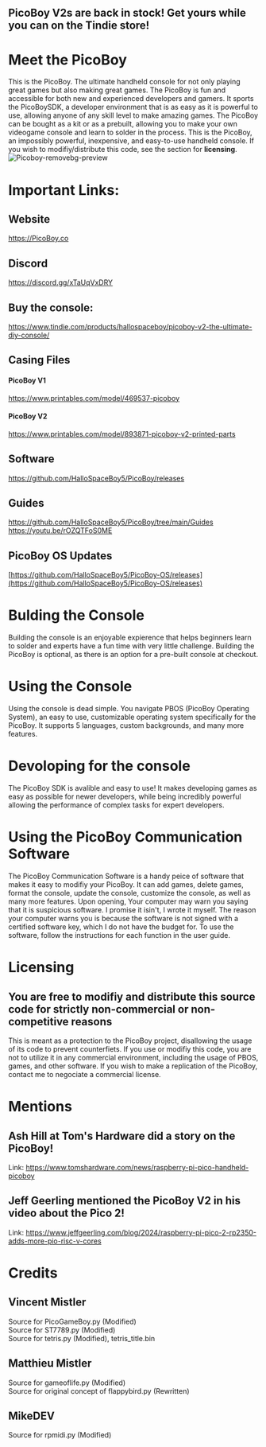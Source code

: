 ## PicoBoy V2s are back in stock! Get yours while you can on the Tindie store!
# Meet the PicoBoy
This is the PicoBoy. The ultimate handheld console for not only playing great games but also making great games. The PicoBoy is fun and accessible for both new and experienced developers and gamers. It sports the PicoBoySDK, a developer environment that is as easy as it is powerful to use, allowing anyone of any skill level to make amazing games. The PicoBoy can be bought as a kit or as a prebuilt, allowing you to make your own videogame console and learn to solder in the process. This is the PicoBoy, an impossibly powerful, inexpensive, and easy-to-use handheld console. If you wish to modifiy/distribute this code, see the section for **licensing**.\
![Picoboy-removebg-preview](https://github.com/HalloSpaceBoy5/PicoBoy/assets/111699451/76deac49-ed36-4a1e-bd76-fd61e6afe750)
# Important Links:
## Website
https://PicoBoy.co
## Discord
https://discord.gg/xTaUqVxDRY
## Buy the console:
https://www.tindie.com/products/hallospaceboy/picoboy-v2-the-ultimate-diy-console/
## Casing Files
#### PicoBoy V1
https://www.printables.com/model/469537-picoboy
#### PicoBoy V2
https://www.printables.com/model/893871-picoboy-v2-printed-parts
## Software
https://github.com/HalloSpaceBoy5/PicoBoy/releases
## Guides
https://github.com/HalloSpaceBoy5/PicoBoy/tree/main/Guides <br>
https://youtu.be/rOZQTFoS0ME
## PicoBoy OS Updates
[https://github.com/HalloSpaceBoy5/PicoBoy-OS/releases](https://github.com/HalloSpaceBoy5/PicoBoy-OS/releases)

# Bulding the Console
Building the console is an enjoyable expierence that helps beginners learn to solder and experts have a fun time with very little challenge. Building the PicoBoy is optional, as there is an option for a pre-built console at checkout.

# Using the Console
Using the console is dead simple. You navigate PBOS (PicoBoy Operating System), an easy to use, customizable operating system specifically for the PicoBoy. It supports 5 languages, custom backgrounds, and many more features.

# Devoloping for the console
The PicoBoy SDK is avalible and easy to use! It makes developing games as easy as possible for newer developers, while being incredibly powerful allowing the performance of complex tasks for expert developers.

# Using the PicoBoy Communication Software
The PicoBoy Communication Software is a handy peice of software that makes it easy to modifiy your PicoBoy. It can add games, delete games, format the console, update the console, customize the console, as well as many more features. Upon opening, Your computer may warn you saying that it is suspicious software. I promise it isin't, I wrote it myself. The reason your computer warns you is because the software is not signed with a certified software key, which I do not have the budget for. To use the software, follow the instructions for each function in the user guide.

# Licensing
## You are free to modifiy and distribute this source code for strictly non-commercial or non-competitive reasons
This is meant as a protection to the PicoBoy project, disallowing the usage of its code to prevent counterfiets. If you use or modifiy this code, you are not to utilize it in any commercial environment, including the usage of PBOS, games, and other software. If you wish to make a replication of the PicoBoy, contact me to negociate a commercial license.

# Mentions
## Ash Hill at Tom's Hardware did a story on the PicoBoy!
Link: https://www.tomshardware.com/news/raspberry-pi-pico-handheld-picoboy
## Jeff Geerling mentioned the PicoBoy V2 in his video about the Pico 2!
Link: https://www.jeffgeerling.com/blog/2024/raspberry-pi-pico-2-rp2350-adds-more-pio-risc-v-cores

# Credits
## Vincent Mistler
Source for PicoGameBoy.py (Modified)\
Source for ST7789.py (Modified)\
Source for tetris.py (Modified), tetris_title.bin
## Matthieu Mistler
Source for gameoflife.py (Modified)\
Source for original concept of flappybird.py (Rewritten)
## MikeDEV
Source for rpmidi.py (Modified)
